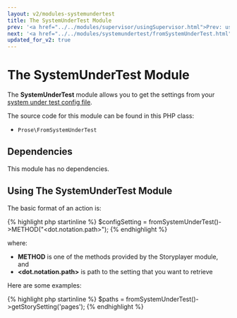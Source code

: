```yaml
---
layout: v2/modules-systemundertest
title: The SystemUnderTest Module
prev: '<a href="../../modules/supervisor/usingSupervisor.html">Prev: usingSupervisor()</a>'
next: '<a href="../../modules/systemundertest/fromSystemUnderTest.html">Next: fromSystemUnderTest()</a>'
updated_for_v2: true
---
```


# The SystemUnderTest Module

The __SystemUnderTest__ module allows you to get the settings from your [system under test config file](../../using/configuration/system-under-test-config.html).

The source code for this module can be found in this PHP class:

* `Prose\FromSystemUnderTest`

## Dependencies

This module has no dependencies.

## Using The SystemUnderTest Module

The basic format of an action is:

{% highlight php startinline %}
$configSetting = fromSystemUnderTest()->METHOD("<dot.notation.path>");
{% endhighlight %}

where:

* __METHOD__ is one of the methods provided by the Storyplayer module, and
* __&lt;dot.notation.path&gt;__ is path to the setting that you want to retrieve

Here are some examples:

{% highlight php startinline %}
$paths = fromSystemUnderTest()->getStorySetting('pages');
{% endhighlight %}